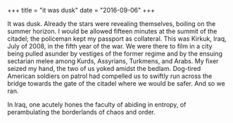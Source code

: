 +++
title = "it was dusk"
date = "2016-09-06"
+++

It was dusk. Already the stars were revealing themselves, boiling on the summer
horizon. I would be allowed fifteen minutes at the summit of the citadel; the policeman kept my
passport as collateral. This was Kirkuk, Iraq, July of 2008, in the fifth year of the war. We were
there to film in a city being pulled asunder by vestiges of the former regime and by the ensuing
sectarian melee among Kurds, Assyrians, Turkmens, and Arabs. My fixer seized my hand,
the two of us yoked amidst the bedlam. Dog-tired American soldiers on patrol had compelled
us to swiftly run across the bridge towards the gate of the citadel where we would be safer. And so we ran.

In Iraq, one acutely hones the faculty of abiding in entropy, of perambulating the
borderlands of chaos and order.